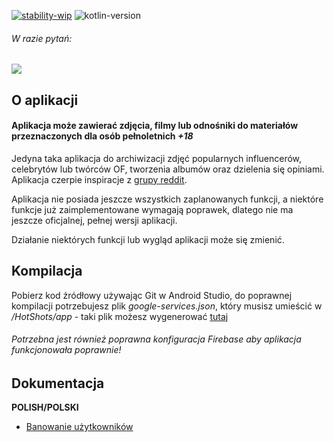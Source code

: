 [![stability-wip](https://img.shields.io/badge/stability-wip-lightgrey.svg)](https://github.com/mkenney/software-guides/blob/master/STABILITY-BADGES.md#work-in-progress)
![kotlin-version](https://img.shields.io/badge/kotlin-1.7.20-orange)

###### W razie pytań:

[![](https://dcbadge.vercel.app/api/server/ZPuJ3Axbdf?theme=gray)](https://discord.gg/ZPuJ3Axbdf)

## O aplikacji
#### <b>Aplikacja może zawierać zdjęcia, filmy lub odnośniki do materiałów przeznaczonych dla osób pełnoletnich _+18_</b>
Jedyna taka aplikacja do archiwizacji zdjęć popularnych influencerów, celebrytów lub twórców OF, tworzenia albumów oraz dzielenia się opiniami.
Aplikacja czerpie inspiracje z [grupy reddit](https://www.reddit.com/r/SexyPolishYoutuber/).

Aplikacja nie posiada jeszcze wszystkich zaplanowanych funkcji, a niektóre funkcje już zaimplementowane wymagają poprawek, dlatego nie ma jeszcze oficjalnej, pełnej wersji aplikacji.

Działanie niektórych funkcji lub wygląd aplikacji może się zmienić.

## Kompilacja
Pobierz kod źródłowy używając Git w Android Studio, do poprawnej kompilacji potrzebujesz plik *google-services.json*, który musisz umieścić w */HotShots/app* - taki plik możesz wygenerować [tutaj](https://firebase.google.com/)
###### Potrzebna jest również poprawna konfiguracja Firebase aby aplikacja funkcjonowała poprawnie!

## Dokumentacja
**POLISH/POLSKI**

- [Banowanie użytkowników](https://github.com/HotShotsApp/HotShots/blob/master/docs-pl/BANOWANIE.md)
